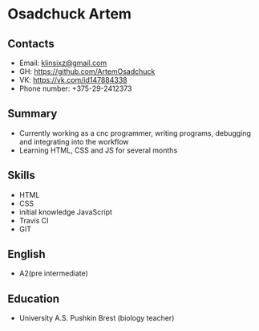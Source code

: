 
# Osadchuck Artem
## Contacts
* Email: klinsixz@gmail.com
* GH: https://github.com/ArtemOsadchuck
* VK: https://vk.com/id147884338
* Phone number: +375-29-2412373
## Summary
* Сurrently working as a cnc programmer, writing programs, debugging and integrating into the workflow
* Learning HTML, CSS and JS for several months
## Skills
* HTML
* CSS 
* initial knowledge JavaScript
* Travis CI
* GIT
## English
* A2(pre intermediate)
## Education
* University A.S. Pushkin Brest (biology teacher)
